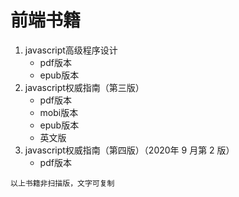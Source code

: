 # 前端书籍

1. javascript高级程序设计
	- pdf版本
	- epub版本 
2. javascript权威指南（第三版）
	- pdf版本
	- mobi版本
	- epub版本
	- 英文版
3. javascript权威指南（第四版）（2020年 9 月第 2 版）
	- pdf版本
	
	
`以上书籍非扫描版，文字可复制`
	
